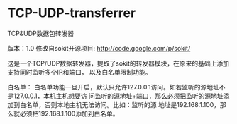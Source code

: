 TCP-UDP-transferrer
===================

TCP&amp;UDP数据包转发器

版本：1.0
修改自sokit开源项目: http://code.google.com/p/sokit/

这是一个TCP/UDP数据转发器，提取了sokit的转发器模块，在原来的基础上添加支持同时监听多个IP和端口，
以及白名单限制功能。

白名单：
    白名单功能一旦开启，默认只允许127.0.0.1访问。如若监听的源地址不是127.0.0.1，本机主机想要访
问监听的源地址+端口，那么必须把监听的源地址添加到白名单，否则本地主机无法访问。比如：监听的源
地址是192.168.1.100，那么就必须把192.168.1.100添加到白名单。
